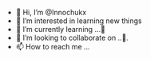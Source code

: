 - 👋 Hi, I’m @Innochukx
- 👀 I’m interested in learning new things 
- 🌱 I’m currently learning ...🤔
- 💞️ I’m looking to collaborate on ..💪.
- 📫 How to reach me ...

<!---
Innochukx/Innochukx is a ✨ special ✨ repository because its `README.md` (this file) appears on your GitHub profile.
You can click the Preview link to take a look at your changes.
--->
